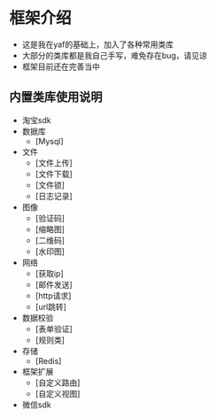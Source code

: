 # 框架介绍
- 这是我在yaf的基础上，加入了各种常用类库
- 大部分的类库都是我自己手写，难免存在bug，请见谅
- 框架目前还在完善当中

## 内置类库使用说明
- 淘宝sdk
- 数据库
  - [Mysql]
- 文件
  - [文件上传]
  - [文件下载]
  - [文件锁]
  - [日志记录]
- 图像
  - [验证码]
  - [缩略图]
  - [二维码]
  - [水印图]
- 网络
  - [获取ip]
  - [邮件发送]
  - [http请求]
  - [url跳转]
- 数据校验
  - [表单验证]
  - [规则类]
- 存储
  - [Redis]
- 框架扩展
  - [自定义路由]
  - [自定义视图]
- 微信sdk
